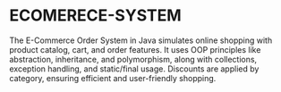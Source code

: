 # ECOMERECE-SYSTEM
The E-Commerce Order System in Java simulates online shopping with product catalog, cart, and order features. It uses OOP principles like abstraction, inheritance, and polymorphism, along with collections, exception handling, and static/final usage. Discounts are applied by category, ensuring efficient and user-friendly shopping.
